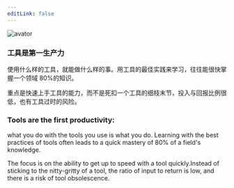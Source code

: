```yaml
---
editLink: false
---
```


![avator](/avator.jpg)

### 工具是第一生产力

使用什么样的工具，就能做什么样的事。用工具的最佳实践来学习，往往能很快掌握一个领域 80%的知识。

重点是快速上手工具的能力，而不是死扣一个工具的细枝末节，投入与回报比例很低，也有工具过时的风险。


### Tools are the first productivity:

 what you do with the tools you use is what you do. Learning with the best practices of tools often leads to a quick mastery of 80% of a field's knowledge.

 The focus is on the ability to get up to speed with a tool quickly.Instead of sticking to the nitty-gritty of a tool, the ratio of input to return is low, and there is a risk of tool obsolescence.
